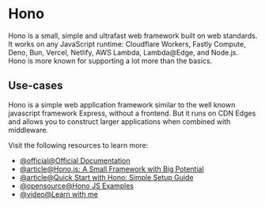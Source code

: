 # Hono

Hono is a small, simple and ultrafast web framework built on web standards. It works on any JavaScript runtime: Cloudflare Workers, Fastly Compute, Deno, Bun, Vercel, Netlify, AWS Lambda, Lambda@Edge, and Node.js. Hono is more known for supporting a lot more than the basics. 

## Use-cases
Hono is a simple web application framework similar to the well known javascript framework Express, without a frontend. But it runs on CDN Edges and allows you to construct larger applications when combined with middleware. 

Visit the following resources to learn more:
- [@official@Official Documentation](https://hono.dev/docs/)
- [@article@Hono.js: A Small Framework with Big Potential](https://medium.com/@appvintechnologies/hono-js-a-small-framework-with-big-potential-15a093fc5c07)
- [@article@Quick Start with Hono: Simple Setup Guide](https://dev.to/koshirok096/quick-start-with-hono-simple-setup-guide-bite-sized-article-lhe)
- [@opensource@Hono JS Examples](https://github.com/honojs/examples)
- [@video@Learn with me](https://www.youtube.com/watch?v=gY-TK33G6kQ)
